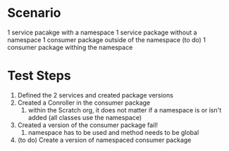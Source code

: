 # Scenario
1 service pacakge with a namespace
1 service package without a namespace
1 consumer package outside of the namespace
(to do) 1 consumer package withing the namespace

# Test Steps
1. Defined the 2 services and created package versions
2. Created a Conroller in the consumer package
   1. within the Scratch org, it does not matter if a namespace is or isn't added (all classes use the namespace)
3. Created a version of the consumer package fail!
   1. namespace has to be used and method needs to be global
4. (to do) Create a version of namespaced consumer package

